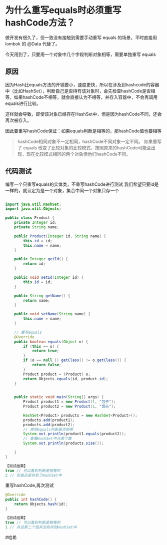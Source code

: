 # 为什么重写equals时必须重写hashCode方法？

做开发有很久了，但一致没有接触到需要手动重写 equals 的场景，平时直接用 lombok 的 @Data 代替了。

今天用到了，只要用一个对象中几个字段判断对象相等，需要单独重写 equals


## 原因

因为Hash比equals方法的开销要小，速度更快，所以在涉及到hashcode的容器中（比如HashSet），判断自己是否持有该对象时，会先检查hashCode是否相等，如果hashCode不相等，就会直接认为不相等，并存入容器中，不会再调用equals进行比较。

这样就会导致，即使该对象已经存在HashSet中，但是因为hashCode不同，还会再次被存入。

因此要重写hashCode保证：如果equals判断是相等的，那hashCode值也要相等

> hashCode相同对象不一定相同，hashCode不同对象一定不同。
> 如果重写了 equals 改变了比较对象的比较模式，按照原来的hashCode可能会出现，现在比较模式相同的两个对象但他们hashCode不同。

## 代码测试
编写一个只重写equals的实体类，不重写hashCode进行测试
我们希望只要id是一样的，就认定为是一个对象，集合中同一个对象只存一个

```java

import java.util.HashSet;
import java.util.Objects;

public class Product {
    private Integer id;
    private String name;

    public Product(Integer id, String name) {
        this.id = id;
        this.name = name;
    }

    public Integer getId() {
        return id;
    }

    public void setId(Integer id) {
        this.id = id;
    }

    public String getName() {
        return name;
    }

    public void setName(String name) {
        this.name = name;
    }

    // 重写equals
    @Override
    public boolean equals(Object o) {
        if (this == o) {
            return true;
        }
        if (o == null || getClass() != o.getClass()) {
            return false;
        }
        Product product = (Product) o;
        return Objects.equals(id, product.id);
    }

    
    public static void main(String[] args) {
        Product product1 = new Product(1, "包子");
        Product product2 = new Product(1, "馒头");

        HashSet<Product> products = new HashSet<Product>();
        products.add(product1);
        products.add(product2);
        // 使用equals判断是否相等
        System.out.println(product1.equals(product2));
        // 查看HashSet中元素个数
        System.out.println(products.size());

    }
}
```

```java
【测试结果】
true // 可以看到判断是相等的
2 // 但是还是存到了HashSet中
```

重写hashCode,再次测试
```java
@Override
public int hashCode() {
    return Objects.hash(id);
}
```

```java
【测试结果】
true // 可以看到判断是相等的
1 // 并且第二个值并没有存到HashSet中
```


#哈希 